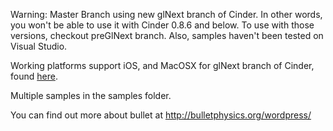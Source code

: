 Warning: Master Branch using new glNext branch of Cinder. In other words, you won't be able to use it with Cinder 0.8.6 and below. To use with those versions, checkout preGlNext branch. Also, samples haven't been tested on Visual Studio. 

Working platforms support iOS, and MacOSX for glNext branch of Cinder, found [here](https://github.com/cinder/Cinder/tree/glNext). 

Multiple samples in the samples folder.



You can find out more about bullet at http://bulletphysics.org/wordpress/
